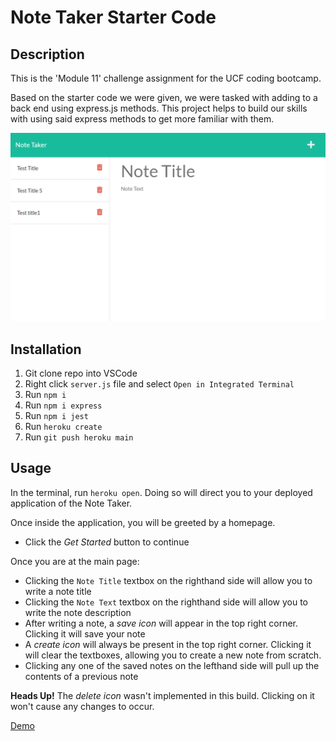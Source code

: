 # Note Taker Starter Code

## Description

This is the 'Module 11' challenge assignment for the UCF coding bootcamp.

Based on the starter code we were given, we were tasked with adding to a back end using express.js methods. This project helps to build our skills with using said express methods to get more familiar with them.

![Preview](./public/assets/images/preview.PNG)

## Installation

1. Git clone repo into VSCode
2. Right click `server.js` file and select `Open in Integrated Terminal`
3. Run `npm i`
4. Run `npm i express`
5. Run `npm i jest`
6. Run `heroku create`
7. Run `git push heroku main`

## Usage

In the terminal, run `heroku open`. Doing so will direct you to your deployed application of the Note Taker.

Once inside the application, you will be greeted by a homepage.
- Click the *Get Started* button to continue

Once you are at the main page:
- Clicking the `Note Title` textbox on the righthand side will allow you to write a note title
- Clicking the `Note Text` textbox on the righthand side will allow you to write the note description
- After writing a note, a *save icon* will appear in the top right corner. Clicking it will save your note
- A *create icon* will always be present in the top right corner. Clicking it will clear the textboxes, allowing you to create a new note from scratch.
- Clicking any one of the saved notes on the lefthand side will pull up the contents of a previous note

**Heads Up!** The *delete icon* wasn't implemented in this build. Clicking on it won't cause any changes to occur.

[Demo](https://drive.google.com/file/d/1JodwnZ_2eSbFy6e7hIGN4CSbx6zwY6KU/view)